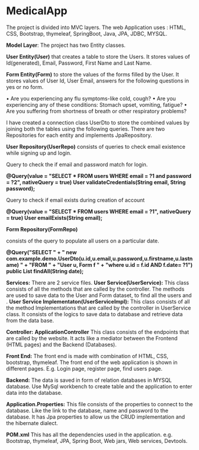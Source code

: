 # MedicalApp
The project is divided into MVC layers.
The web Application uses : HTML, CSS, Bootstrap, thymeleaf, SpringBoot, Java, JPA, JDBC, MYSQL.

**Model Layer**:
The project has two Entity classes.

**User Entity(User)** that creates a table to store the Users.
It stores values of Id(generated), Email, Password, First Name and Last Name.

**Form Entity(Form)** to store the values of the forms filled by the User.
It stores values of User Id, User Email, answers for the following questions in yes or no form.

•	Are you experiencing any flu symptoms-like cold, cough?
 •	Are you experiencing any of these conditions: Stomach upset, vomiting, fatigue? 
 •	Are you suffering from shortness of breath or other respiratory problems?

I have created a connection class UserDto to store the combined values by joining both the tables using the following queries.
There are two Repositories for each entity and implements JpaRepository.

**User Repository(UserRepo)** consists of queries to check email existence while signing up and login.

Query to check the if email and password match for login.

**@Query(value = "SELECT * FROM users  WHERE email = ?1 and password = ?2",
		       nativeQuery = true)
	User validateCredentials(String email, String password);**

Query to check if email exists during creation of account

**@Query(value = "SELECT * FROM users  WHERE email = ?1",
		       nativeQuery = true)
User emailExists(String email);**

**Form Repository(FormRepo)** 

consists of the query to populate all users on a particular date.

**@Query("SELECT " +
	           "    new com.example.demo.UserDto(u.id,u.email,u.password,u.firstname,u.lastname) " +
	           "FROM " +
	           "User u, Form f " +
	           "where u.id = f.id AND f.date= ?1")
	public List<UserDto> findAll(String date);**

  
**Services:**
There are 2 service files.
**User Service(UserService):**
This class consists of all the methods that are called by the controller.
The methods are used to save data to the User and Form dataset, to find all the users and .
**User Service Implementaton(UserServiceImpl):**
This class consists of all the method Implementations that are called by the controller in UserService class.
It consists of the logics to save data to database and retrieve data from the data base.

**Controller:**
**ApplicationController**
This class consists of the endpoints that are called by the website.
It acts like a mediator between the Frontend (HTML pages) and the Backend (Databases).

**Front End:**
The front end is made with combination of HTML, CSS, bootstrap, thymeleaf.
The front end of the web application is shown in different pages.
E.g. Login page, register page, find users page.

**Backend:**
The data is saved in form of relation databases in MYSQL database.
Use MySql workbench to create table and the application to enter data into the database.

 **Application.Properties:**
This file consists of the properties to connect to the database.
Like the link to the database, name and password to the database.
It has Jpa properties to allow us the CRUD implementation and the hibernate dialect.
  
**POM.xml**
This has all the dependencies used in the application.
e.g. Bootstrap, thymeleaf, JPA, Spring Boot, Web jars, Web services, Devtools.

